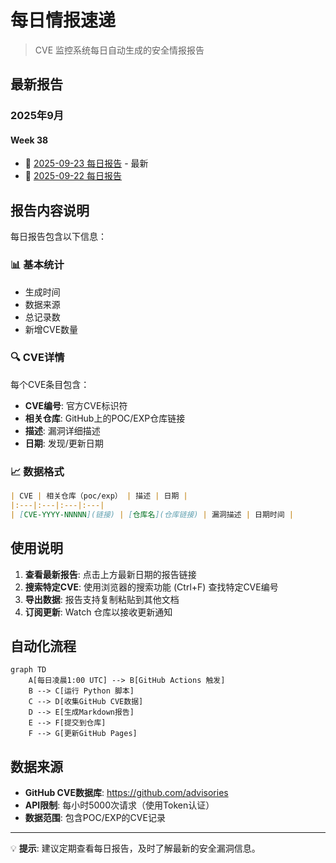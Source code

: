 # 每日情报速递

> CVE 监控系统每日自动生成的安全情报报告

## 最新报告

### 2025年9月

#### Week 38

- 📅 [2025-09-23 每日报告](https://adminlove520.github.io/github_cve_monitor/#/Data/2025-W38-09-23/daily_20250923.md) - 最新
- 📅 [2025-09-22 每日报告](https://adminlove520.github.io/github_cve_monitor/#/Data/2025-W38-09-22/daily_20250922.md)

## 报告内容说明

每日报告包含以下信息：

### 📊 基本统计
- 生成时间
- 数据来源
- 总记录数
- 新增CVE数量

### 🔍 CVE详情
每个CVE条目包含：
- **CVE编号**: 官方CVE标识符
- **相关仓库**: GitHub上的POC/EXP仓库链接
- **描述**: 漏洞详细描述
- **日期**: 发现/更新日期

### 📈 数据格式
```markdown
| CVE | 相关仓库（poc/exp） | 描述 | 日期 |
|:---|:---|:---|:---|
| [CVE-YYYY-NNNNN](链接) | [仓库名](仓库链接) | 漏洞描述 | 日期时间 |
```

## 使用说明

1. **查看最新报告**: 点击上方最新日期的报告链接
2. **搜索特定CVE**: 使用浏览器的搜索功能 (Ctrl+F) 查找特定CVE编号
3. **导出数据**: 报告支持复制粘贴到其他文档
4. **订阅更新**: Watch 仓库以接收更新通知

## 自动化流程

```mermaid
graph TD
    A[每日凌晨1:00 UTC] --> B[GitHub Actions 触发]
    B --> C[运行 Python 脚本]
    C --> D[收集GitHub CVE数据]
    D --> E[生成Markdown报告]
    E --> F[提交到仓库]
    F --> G[更新GitHub Pages]
```

## 数据来源

- **GitHub CVE数据库**: https://github.com/advisories
- **API限制**: 每小时5000次请求（使用Token认证）
- **数据范围**: 包含POC/EXP的CVE记录

---

💡 **提示**: 建议定期查看每日报告，及时了解最新的安全漏洞信息。